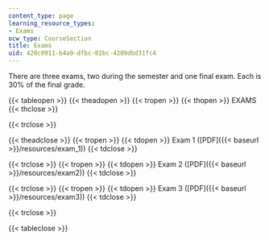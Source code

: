 ```yaml
---
content_type: page
learning_resource_types:
- Exams
ocw_type: CourseSection
title: Exams
uid: 428c0911-b4a9-dfbc-02bc-4209dbd31fc4
---
```


There are three exams, two during the semester and one final exam. Each is 30% of the final grade.

{{< tableopen >}}
{{< theadopen >}}
{{< tropen >}}
{{< thopen >}}
EXAMS
{{< thclose >}}

{{< trclose >}}

{{< theadclose >}}
{{< tropen >}}
{{< tdopen >}}
Exam 1 ([PDF]({{< baseurl >}}/resources/exam_1))
{{< tdclose >}}

{{< trclose >}}
{{< tropen >}}
{{< tdopen >}}
Exam 2 ([PDF]({{< baseurl >}}/resources/exam2))
{{< tdclose >}}

{{< trclose >}}
{{< tropen >}}
{{< tdopen >}}
Exam 3 ([PDF]({{< baseurl >}}/resources/exam3))
{{< tdclose >}}

{{< trclose >}}

{{< tableclose >}}